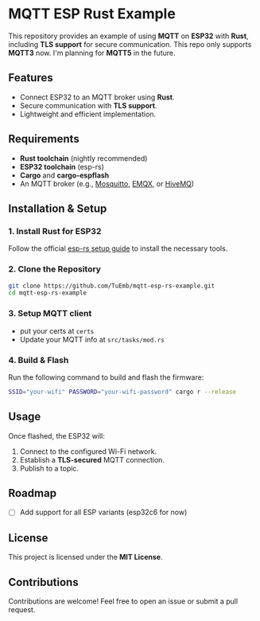 # MQTT ESP Rust Example

This repository provides an example of using **MQTT** on **ESP32** with **Rust**, including **TLS support** for secure communication.
This repo only supports **MQTT3** now. I'm planning for **MQTT5** in the future.

## Features
- Connect ESP32 to an MQTT broker using **Rust**.
- Secure communication with **TLS support**.
- Lightweight and efficient implementation.

## Requirements
- **Rust toolchain** (nightly recommended)
- **ESP32 toolchain** (esp-rs)
- **Cargo** and **cargo-espflash**
- An MQTT broker (e.g., [Mosquitto](https://mosquitto.org/), [EMQX](https://www.emqx.io/), or [HiveMQ](https://www.hivemq.com/))

## Installation & Setup
### 1. Install Rust for ESP32
Follow the official [esp-rs setup guide](https://esp-rs.github.io/book/installation/index.html) to install the necessary tools.

### 2. Clone the Repository
```sh
git clone https://github.com/TuEmb/mqtt-esp-rs-example.git
cd mqtt-esp-rs-example
```
### 3. Setup MQTT client
- put your certs at `certs`
- Update your MQTT info at `src/tasks/mod.rs`
### 4. Build & Flash
Run the following command to build and flash the firmware:
```sh
SSID="your-wifi" PASSWORD="your-wifi-password" cargo r --release
```

## Usage
Once flashed, the ESP32 will:
1. Connect to the configured Wi-Fi network.
2. Establish a **TLS-secured** MQTT connection.
3. Publish to a topic.

## Roadmap
- [ ] Add support for all ESP variants (esp32c6 for now)

## License
This project is licensed under the **MIT License**.

## Contributions
Contributions are welcome! Feel free to open an issue or submit a pull request.


